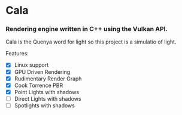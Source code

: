 # Cala

### Rendering engine written in C++ using the Vulkan API.

Cala is the Quenya word for light so this project is a simulatio of light.

Features:
-[x] Linux support
-[x] GPU Driven Rendering
-[x] Rudimentary Render Graph
-[x] Cook Torrence PBR
-[x] Point Lights with shadows
-[ ] Direct Lights with shadows
-[ ] Spotlights with shadows
